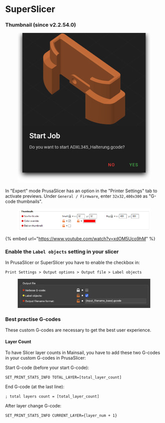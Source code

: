 # SuperSlicer

### Thumbnail (since v2.2.54.0)

<figure><img src="../../.gitbook/assets/image (18).png" alt="Thumbnail from PrusaSlicer"><figcaption></figcaption></figure>

In "Expert" mode PrusaSlicer has an option in the "Printer Settings" tab to activate previews. Under `General / Firmware`, enter `32x32,400x300` as "G-code thumbnails".

<figure><img src="../../.gitbook/assets/image (17).png" alt=""><figcaption></figcaption></figure>

{% embed url="https://www.youtube.com/watch?v=xdOM5Uco9hM" %}

### Enable the `Label objects` setting in your slicer

In PrusaSlicer or SuperSlicer you have to enable the checkbox in:

```
Print Settings > Output options > Output file > Label objects
```

<figure><img src="../../.gitbook/assets/image (20).png" alt=""><figcaption></figcaption></figure>

### Best practise G-codes

These custom G-codes are necessary to get the best user experience.

#### Layer Count

To have Slicer layer counts in Mainsail, you have to add these two G-codes in your custom G-codes in PrusaSlicer:

Start G-code (before your start G-code):

```
SET_PRINT_STATS_INFO TOTAL_LAYER=[total_layer_count]
```

End G-code (at the last line):

```
; total layers count = [total_layer_count]
```

After layer change G-code:

```
SET_PRINT_STATS_INFO CURRENT_LAYER={layer_num + 1}
```
